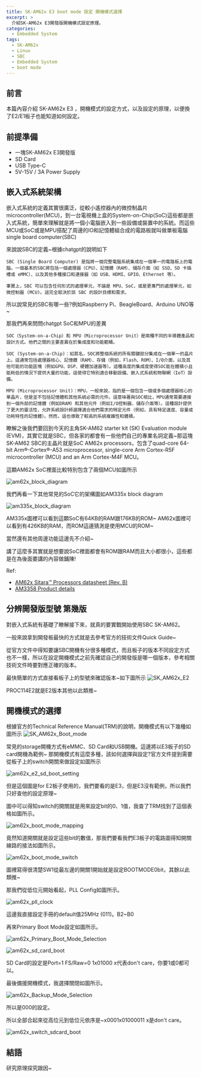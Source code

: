 ```yaml
---
title: SK-AM62x E3 boot mode 設定 開機模式選擇
excerpt: >
  介紹SK-AM62x E3開發版開機模式設定原理。
categories:
  - Embedded System
tags:
  - SK-AM62x
  - Linux
  - SBC
  - Embedded System
  - boot mode
---
```

## 前言
本篇內容介紹 SK-AM62x E3 ，開機模式的設定方式，以及設定的原理，以便換了E2/E1板子也能知道如何設定。
## 前提準備
* 一塊SK-AM62x E3開發版
* SD Card
* USB Type-C
* 5V-15V / 3A Power Supply

## 嵌入式系統架構
嵌入式系統的定義其實很廣泛，從較小遙控器內的微控制晶片microcontroller(MCU)，到一台電視機上盒的System-on-Chip(SoC)這些都是嵌入式系統，簡單來理解就是將一個小電腦嵌入到一些設備或裝置中的系統。而這些MCU或SoC或是MPU搭配了周邊的IO和記憶體組合成的電路板就叫做單板電腦single board computer(SBC)

來說說SBC的定義~根據chatgpt的說明如下
```
SBC (Single Board Computer) 是指將一個完整電腦系統集成在一個單一的電路板上的電腦。一個基本的SBC將包括一個處理器（CPU）、記憶體（RAM）、儲存介面（如 SSD、SD 卡插槽或 eMMC）、以及其他多種接口和連接器（如 USB、HDMI、GPIO、Ethernet 等）。

事實上，SBC 可以包含任何形式的處理單元，不論是 MPU、SoC，或是更專門的處理單元，如微控制器 (MCU)。這完全取決於該 SBC 的設計目標和需求。
```
所以說常見的SBC有哪一些?例如Raspberry Pi、BeagleBoard、Arduino UNO等~

那我們再來問問chatgpt SoC和MPU的差異
```
SOC（System-on-a-Chip）和 MPU（Microprocessor Unit）是兩種不同的半導體產品和設計方式。他們之間的主要差異在於集成度和功能範疇。

SOC (System-on-a-Chip)：如其名，SOC將整個系統的所有關鍵部分集成在一個單一的晶片上。這通常包括處理器核心、記憶體（RAM）、存儲（例如，Flash、ROM）、I/O介面，以及其他可能的功能區塊（例如GPU、DSP、硬體加速器等）。這種高度的集成度使得SOC能在體積小且能耗低的情況下提供大量的功能，這使得它特別適合移動設備、嵌入式系統和物聯網（IoT）設備。

MPU (Microprocessor Unit)：MPU，一般來說，指的是一個包含一個或多個處理器核心的單晶片，但是並不包括記憶體和其他系統必需的元件。這意味著與SOC相比，MPU通常需要連接到一個外部的記憶體（例如DRAM）和其他元件（例如I/O控制器、儲存介面等）。這種設計提供了更大的靈活性，允許系統設計師選擇適合他們需求的特定元件（例如，具有特定速度、容量或功耗特性的記憶體）。然而，這也導致了較高的系統複雜性和體積。
```

瞭解之後我們要回到今天的主角SK-AM62 starter kit (SK) Evaluation module (EVM)，其實它就是SBC，但各家的都會有一些他們自己的專業名詞定義~那這塊SK-AM62 SBC的主晶片就是SoC AM62x processors，包含了quad-core 64-bit Arm®-Cortex®-A53 microprocessor, single-core Arm Cortex-R5F microcontroller (MCU) and an Arm Cortex-M4F MCU。

這顆AM62x SoC裡面比較特別包含了兩個MCU如圖所示

![am62x_block_diagram](/assets/images/am62x_block_diagram.png)

我們再看一下其他常見的SoC它的架構圖如AM335x block diagram

![am335x_block_diagram](/assets/images/am335x_block_diagram.png)

AM335x圖裡可以看到這顆SoC有64KB的RAM跟176KB的ROM~
AM62x圖裡可以看到有426KB的RAM，而ROM這邊猜測是使用MCU的ROM~

當然還有其他周邊功能這邊先不介紹~

講了這麼多其實就是想要說SoC裡面都會有ROM跟RAM而且大小都很小，這些都是在為後面要講的內容做鋪陳!

Ref:
* [AM62x Sitara™ Processors datasheet (Rev. B)](https://www.ti.com/lit/ds/symlink/am623.pdf?ts=1689052297134&ref_url=https%253A%252F%252Fwww.ti.com%252Fproduct%252Fko-kr%252FAM623%253FkeyMatch%253DAM623%2526tisearch%253Dsearch-everything%2526usecase%253DGPN-ALT)
* [AM3358 Product details](https://www.ti.com/product/AM3358?utm_source=google&utm_medium=cpc&utm_campaign=epd-null-null-prodfolderdynamic-cpc-pf-google-tw_int&utm_content=prodfolddynamic&ds_k=DYNAMIC+SEARCH+ADS&dcm=yes&gclid=CjwKCAjw2K6lBhBXEiwA5RjtCYMJmdRC7dxp2HWxFUMx4H3_q9a3HExM82jFwtwUrQHWWEVI3-amqRoC83AQAvD_BwE&gclsrc=aw.ds#features)

## 分辨開發版型號 第幾版
對嵌入式系統有基礎了瞭解接下來，就真的要實戰開始使用SBC SK-AM62。

一般來說拿到開發板最快的方式就是去參考官方的技術文件Quick Guide~

從官方文件中得知要讓SBC開機有分很多種模式，而且板子的版本不同設定方式也不一樣，所以在設定開機模式之前先確認自己的開發版是哪一個版本，參考相關技術文件時要對應正確的版本。

最快簡單的方式直接看板子上的型號來確認版本~如下圖所示
![SK_AM62x_E2](/assets/images/SK_AM62x_E2.png)

PROC114E2就是E2版本其他以此類推~

## 開機模式的選擇
根據官方的Technical Reference Manual(TRM)的說明，開機模式有以下幾種如圖所示
![SK_AM62x_Boot_mode](/assets/images/SK_AM62x_Boot_mode.png)

常見的storage開機方式有eMMC、SD Card和USB開機。這邊將以E3板子的SD card開機為範例~
那開機模式有這麼多種，該如何選擇與設定?官方文件提到需要從板子上的switch開關來做設定如圖所示

![am62x_e2_sd_boot_setting](/assets/images/am62x_e2_sd_boot_setting.png)

但是這個圖是for E2板子使用的，我們要看的是E3，但是E3沒有範例，所以我們只好查他的設定原理~

圖中可以得知switch的開關就是用來設定bit的0、1值，我查了TRM找到了這個表格如圖所示。

![am62x_boot_mode_mapping](/assets/images/am62x_boot_mode_mapping.png)

竟然知道開關就是設定這些bit的數值，那我們要看我們E3板子的電路圖得知開關線路的接法如圖所示。

![am62x_boot_mode_switch](/assets/images/am62x_boot_mode_switch.png)

圖裡寫得很清楚SW1從最左邊的開關1開始就是設定BOOTMODE0bit，其餘以此類推~

那我們從低位元開始看起，PLL Config如圖所示。

![am62x_pll_clock](/assets/images/am62x_pll_clock.png)

這邊我直接設定手冊的default值25MHz (011)。B2~B0

再來Primary Boot Mode設定如圖所示。

![am62x_Primary_Boot_Mode_Selection](/assets/images/am62x_Primary_Boot_Mode_Selection.png)

![am62x_sd_card_boot](/assets/images/am62x_sd_card_boot.png)

SD Card的設定是Port=1 FS/Raw=0 1x01000 x代表don't care，你要1或0都可以。

最後備援開機模式，我選擇關閉如圖所示。

![am62x_Backup_Mode_Selection](/assets/images/am62x_Backup_Mode_Selection.png)

所以是000的設定。

所以全部合起來從高位元到低位元依序是~x0001x01000011 x是don't care。

![am62x_switch_sdcard_boot](/assets/images/am62x_switch_sdcard_boot.png)

## 結語
研究原理探究跟因~